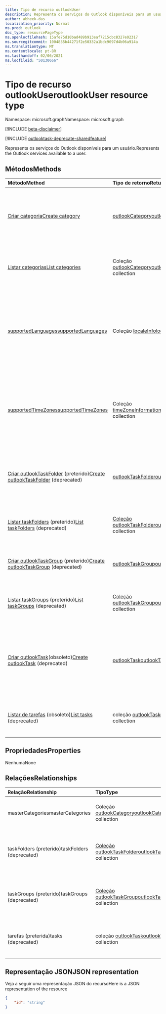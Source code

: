 ```yaml
---
title: Tipo de recurso outlookUser
description: Representa os serviços do Outlook disponíveis para um usuário.
author: abheek-das
localization_priority: Normal
ms.prod: outlook
doc_type: resourcePageType
ms.openlocfilehash: 15afe75d10bad489b913eaf7215cbc8327e02317
ms.sourcegitcommit: 1004835b44271f2e50332a1bdc9097d4b06a914a
ms.translationtype: MT
ms.contentlocale: pt-BR
ms.lasthandoff: 02/06/2021
ms.locfileid: "50130666"
---
```

# <a name="outlookuser-resource-type"></a><span data-ttu-id="70a8b-103">Tipo de recurso outlookUser</span><span class="sxs-lookup"><span data-stu-id="70a8b-103">outlookUser resource type</span></span>

<span data-ttu-id="70a8b-104">Namespace: microsoft.graph</span><span class="sxs-lookup"><span data-stu-id="70a8b-104">Namespace: microsoft.graph</span></span>

[!INCLUDE [beta-disclaimer](../../includes/beta-disclaimer.md)]

[!INCLUDE [outlooktask-deprecate-sharedfeature](../../includes/outlooktask-deprecate-sharedfeature.md)]

<span data-ttu-id="70a8b-105">Representa os serviços do Outlook disponíveis para um usuário.</span><span class="sxs-lookup"><span data-stu-id="70a8b-105">Represents the Outlook services available to a user.</span></span>


## <a name="methods"></a><span data-ttu-id="70a8b-106">Métodos</span><span class="sxs-lookup"><span data-stu-id="70a8b-106">Methods</span></span>

| <span data-ttu-id="70a8b-107">Método</span><span class="sxs-lookup"><span data-stu-id="70a8b-107">Method</span></span>           | <span data-ttu-id="70a8b-108">Tipo de retorno</span><span class="sxs-lookup"><span data-stu-id="70a8b-108">Return Type</span></span>    |<span data-ttu-id="70a8b-109">Descrição</span><span class="sxs-lookup"><span data-stu-id="70a8b-109">Description</span></span>|
|:---------------|:--------|:----------|
|[<span data-ttu-id="70a8b-110">Criar categoria</span><span class="sxs-lookup"><span data-stu-id="70a8b-110">Create category</span></span>](../api/outlookuser-post-mastercategories.md) | [<span data-ttu-id="70a8b-111">outlookCategory</span><span class="sxs-lookup"><span data-stu-id="70a8b-111">outlookCategory</span></span>](outlookcategory.md) |<span data-ttu-id="70a8b-112">Cria um objeto **outlookCategory** na lista mestra de categorias do usuário.</span><span class="sxs-lookup"><span data-stu-id="70a8b-112">Create an **outlookCategory** object in the user's master list of categories.</span></span>|
|[<span data-ttu-id="70a8b-113">Listar categorias</span><span class="sxs-lookup"><span data-stu-id="70a8b-113">List categories</span></span>](../api/outlookuser-list-mastercategories.md) | <span data-ttu-id="70a8b-114">Coleção [outlookCategory](outlookcategory.md)</span><span class="sxs-lookup"><span data-stu-id="70a8b-114">[outlookCategory](outlookcategory.md) collection</span></span> |<span data-ttu-id="70a8b-115">Obtém todas as categorias que foram definidas para o usuário.</span><span class="sxs-lookup"><span data-stu-id="70a8b-115">Get all the categories that have been defined for the user.</span></span>|
|[<span data-ttu-id="70a8b-116">supportedLanguages</span><span class="sxs-lookup"><span data-stu-id="70a8b-116">supportedLanguages</span></span>](../api/outlookuser-supportedlanguages.md) | <span data-ttu-id="70a8b-117">Coleção [localeInfo](localeinfo.md)</span><span class="sxs-lookup"><span data-stu-id="70a8b-117">[localeInfo](localeinfo.md) collection</span></span> | <span data-ttu-id="70a8b-118">Obtém a lista de localidades e idiomas com suporte para o usuário, conforme configurado no servidor de caixa de correio do usuário.</span><span class="sxs-lookup"><span data-stu-id="70a8b-118">Get the list of locales and languages that is supported for the user, as configured on the user's mailbox server.</span></span> |
|[<span data-ttu-id="70a8b-119">supportedTimeZones</span><span class="sxs-lookup"><span data-stu-id="70a8b-119">supportedTimeZones</span></span>](../api/outlookuser-supportedtimezones.md) | <span data-ttu-id="70a8b-120">Coleção [timeZoneInformation](timezoneinformation.md)</span><span class="sxs-lookup"><span data-stu-id="70a8b-120">[timeZoneInformation](timezoneinformation.md) collection</span></span> | <span data-ttu-id="70a8b-121">Obtém a lista de fusos horários com suporte para o usuário, conforme configurado no servidor de caixa de correio do usuário.</span><span class="sxs-lookup"><span data-stu-id="70a8b-121">Get the list of time zones that is supported for the user, as configured on the user's mailbox server.</span></span> |
|<span data-ttu-id="70a8b-122">[Criar outlookTaskFolder](../api/outlookuser-post-taskfolders.md) (preterido)</span><span class="sxs-lookup"><span data-stu-id="70a8b-122">[Create outlookTaskFolder](../api/outlookuser-post-taskfolders.md) (deprecated)</span></span> |[<span data-ttu-id="70a8b-123">outlookTaskFolder</span><span class="sxs-lookup"><span data-stu-id="70a8b-123">outlookTaskFolder</span></span>](outlooktaskfolder.md)| <span data-ttu-id="70a8b-124">Crie uma pasta de tarefas no grupo de tarefas padrão ( `My Tasks` ) da caixa de correio do usuário.</span><span class="sxs-lookup"><span data-stu-id="70a8b-124">Create a task folder in the default task group (`My Tasks`) of the user's mailbox.</span></span>|
|<span data-ttu-id="70a8b-125">[Listar taskFolders](../api/outlookuser-list-taskfolders.md) (preterido)</span><span class="sxs-lookup"><span data-stu-id="70a8b-125">[List taskFolders](../api/outlookuser-list-taskfolders.md) (deprecated)</span></span> |<span data-ttu-id="70a8b-126">[Coleção outlookTaskFolder](outlooktaskfolder.md)</span><span class="sxs-lookup"><span data-stu-id="70a8b-126">[outlookTaskFolder](outlooktaskfolder.md) collection</span></span>| <span data-ttu-id="70a8b-127">Obter todas as pastas de tarefas do Outlook na caixa de correio do usuário.</span><span class="sxs-lookup"><span data-stu-id="70a8b-127">Get all the Outlook task folders in the user's mailbox.</span></span>|
|<span data-ttu-id="70a8b-128">[Criar outlookTaskGroup](../api/outlookuser-post-taskgroups.md) (preterido)</span><span class="sxs-lookup"><span data-stu-id="70a8b-128">[Create outlookTaskGroup](../api/outlookuser-post-taskgroups.md) (deprecated)</span></span> |[<span data-ttu-id="70a8b-129">outlookTaskGroup</span><span class="sxs-lookup"><span data-stu-id="70a8b-129">outlookTaskGroup</span></span>](outlooktaskgroup.md)| <span data-ttu-id="70a8b-130">Crie um grupo de tarefas do Outlook na caixa de correio do usuário.</span><span class="sxs-lookup"><span data-stu-id="70a8b-130">Create an Outlook task group in the user's mailbox.</span></span>|
|<span data-ttu-id="70a8b-131">[Listar taskGroups](../api/outlookuser-list-taskgroups.md) (preterido)</span><span class="sxs-lookup"><span data-stu-id="70a8b-131">[List taskGroups](../api/outlookuser-list-taskgroups.md) (deprecated)</span></span> |<span data-ttu-id="70a8b-132">[Coleção outlookTaskGroup](outlooktaskgroup.md)</span><span class="sxs-lookup"><span data-stu-id="70a8b-132">[outlookTaskGroup](outlooktaskgroup.md) collection</span></span>| <span data-ttu-id="70a8b-133">Obter todos os grupos de tarefas do Outlook na caixa de correio do usuário.</span><span class="sxs-lookup"><span data-stu-id="70a8b-133">Get all the Outlook task groups in the user's mailbox.</span></span>|
|<span data-ttu-id="70a8b-134">[Criar outlookTask](../api/outlookuser-post-tasks.md)(obsoleto)</span><span class="sxs-lookup"><span data-stu-id="70a8b-134">[Create outlookTask](../api/outlookuser-post-tasks.md) (deprecated)</span></span> |[<span data-ttu-id="70a8b-135">outlookTask</span><span class="sxs-lookup"><span data-stu-id="70a8b-135">outlookTask</span></span>](outlooktask.md)| <span data-ttu-id="70a8b-136">Crie uma tarefa do Outlook no grupo de tarefas padrão ( ) e na pasta de tarefas `My Tasks` padrão ( ) na caixa de correio do `Tasks` usuário.</span><span class="sxs-lookup"><span data-stu-id="70a8b-136">Create an Outlook task in the default task group (`My Tasks`) and default task folder (`Tasks`) in the user's mailbox.</span></span>|
|<span data-ttu-id="70a8b-137">[Listar de tarefas](../api/outlookuser-list-tasks.md) (obsoleto)</span><span class="sxs-lookup"><span data-stu-id="70a8b-137">[List tasks](../api/outlookuser-list-tasks.md) (deprecated)</span></span> |<span data-ttu-id="70a8b-138">coleção [outlookTask](outlooktask.md)</span><span class="sxs-lookup"><span data-stu-id="70a8b-138">[outlookTask](outlooktask.md) collection</span></span>| <span data-ttu-id="70a8b-139">Obtenha todas as tarefas do Outlook na caixa de correio do usuário.</span><span class="sxs-lookup"><span data-stu-id="70a8b-139">Get all the Outlook tasks in the user's mailbox.</span></span>|



## <a name="properties"></a><span data-ttu-id="70a8b-140">Propriedades</span><span class="sxs-lookup"><span data-stu-id="70a8b-140">Properties</span></span>
<span data-ttu-id="70a8b-141">Nenhuma</span><span class="sxs-lookup"><span data-stu-id="70a8b-141">None</span></span>

## <a name="relationships"></a><span data-ttu-id="70a8b-142">Relações</span><span class="sxs-lookup"><span data-stu-id="70a8b-142">Relationships</span></span>
| <span data-ttu-id="70a8b-143">Relação</span><span class="sxs-lookup"><span data-stu-id="70a8b-143">Relationship</span></span> | <span data-ttu-id="70a8b-144">Tipo</span><span class="sxs-lookup"><span data-stu-id="70a8b-144">Type</span></span>   |<span data-ttu-id="70a8b-145">Descrição</span><span class="sxs-lookup"><span data-stu-id="70a8b-145">Description</span></span>|
|:---------------|:--------|:----------|
|<span data-ttu-id="70a8b-146">masterCategories</span><span class="sxs-lookup"><span data-stu-id="70a8b-146">masterCategories</span></span>|<span data-ttu-id="70a8b-147">Coleção [outlookCategory](../resources/outlookcategory.md)</span><span class="sxs-lookup"><span data-stu-id="70a8b-147">[outlookCategory](../resources/outlookcategory.md) collection</span></span>| <span data-ttu-id="70a8b-148">Uma lista de categorias definidas para o usuário.</span><span class="sxs-lookup"><span data-stu-id="70a8b-148">A list of categories defined for the user.</span></span> | 
|<span data-ttu-id="70a8b-149">taskFolders (preterido)</span><span class="sxs-lookup"><span data-stu-id="70a8b-149">taskFolders (deprecated)</span></span>|<span data-ttu-id="70a8b-150">[Coleção outlookTaskFolder](outlooktaskfolder.md)</span><span class="sxs-lookup"><span data-stu-id="70a8b-150">[outlookTaskFolder](outlooktaskfolder.md) collection</span></span>| <span data-ttu-id="70a8b-151">As pastas de tarefas do Outlook do usuário.</span><span class="sxs-lookup"><span data-stu-id="70a8b-151">The user's Outlook task folders.</span></span> <span data-ttu-id="70a8b-152">Somente leitura.</span><span class="sxs-lookup"><span data-stu-id="70a8b-152">Read-only.</span></span> <span data-ttu-id="70a8b-153">Anulável.</span><span class="sxs-lookup"><span data-stu-id="70a8b-153">Nullable.</span></span>|
|<span data-ttu-id="70a8b-154">taskGroups (preterido)</span><span class="sxs-lookup"><span data-stu-id="70a8b-154">taskGroups (deprecated)</span></span>|<span data-ttu-id="70a8b-155">[Coleção outlookTaskGroup](outlooktaskgroup.md)</span><span class="sxs-lookup"><span data-stu-id="70a8b-155">[outlookTaskGroup](outlooktaskgroup.md) collection</span></span>| <span data-ttu-id="70a8b-156">Os grupos de tarefas do Outlook do usuário.</span><span class="sxs-lookup"><span data-stu-id="70a8b-156">The user's Outlook task groups.</span></span> <span data-ttu-id="70a8b-157">Somente leitura.</span><span class="sxs-lookup"><span data-stu-id="70a8b-157">Read-only.</span></span> <span data-ttu-id="70a8b-158">Anulável.</span><span class="sxs-lookup"><span data-stu-id="70a8b-158">Nullable.</span></span>|
|<span data-ttu-id="70a8b-159">tarefas (preterida)</span><span class="sxs-lookup"><span data-stu-id="70a8b-159">tasks (deprecated)</span></span>|<span data-ttu-id="70a8b-160">coleção [outlookTask](outlooktask.md)</span><span class="sxs-lookup"><span data-stu-id="70a8b-160">[outlookTask](outlooktask.md) collection</span></span>| <span data-ttu-id="70a8b-161">As tarefas do Outlook do usuário.</span><span class="sxs-lookup"><span data-stu-id="70a8b-161">The user's Outlook tasks.</span></span> <span data-ttu-id="70a8b-162">Somente leitura.</span><span class="sxs-lookup"><span data-stu-id="70a8b-162">Read-only.</span></span> <span data-ttu-id="70a8b-163">Anulável.</span><span class="sxs-lookup"><span data-stu-id="70a8b-163">Nullable.</span></span>|

## <a name="json-representation"></a><span data-ttu-id="70a8b-164">Representação JSON</span><span class="sxs-lookup"><span data-stu-id="70a8b-164">JSON representation</span></span>

<span data-ttu-id="70a8b-165">Veja a seguir uma representação JSON do recurso</span><span class="sxs-lookup"><span data-stu-id="70a8b-165">Here is a JSON representation of the resource</span></span>

<!-- {
  "blockType": "resource",
  "keyProperty": "id",
  "baseType":"microsoft.graph.entity",  
  "@odata.type": "microsoft.graph.outlookUser"
}-->
```json
{  
    "id": "string"
}

```

<!-- uuid: 8fcb5dbc-d5aa-4681-8e31-b001d5168d79
2015-10-25 14:57:30 UTC -->
<!--
{
  "type": "#page.annotation",
  "description": "outlookUser resource",
  "keywords": "",
  "section": "documentation",
  "tocPath": "",
  "suppressions": []
}
-->


